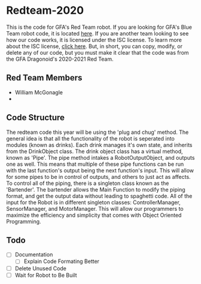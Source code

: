 # Redteam-2020
This is the code for GFA's Red Team robot. If you are looking for GFA's Blue Team robot code, it is located [here](github.com/gfa-dragonoids/Blueteam-2020). If you are another team looking to see how our code works, it is licensed under the ISC license. To learn more about the ISC license, [click here](https://en.wikipedia.org/wiki/ISC_license#:~:text=The%20ISC%20license%20is%20a,unnecessary%20following%20the%20Berne%20Convention.). But, in short, you can copy, modify, or delete any of our code, but you must make it clear that the code was from the GFA Dragonoid's 2020-2021 Red Team.

## Red Team Members
- William McGonagle
- 

## Code Structure
The redteam code this year will be using the 'plug and chug' method. The general idea is that all the functionality of the robot is seperated into modules (known as drinks). Each drink manages it's own state, and inherits from the DrinkObject class. The drink object class has a virtual method, known as 'Pipe'. The pipe method intakes a RobotOutputObject, and outputs one as well. This means that multiple of these pipe functions can be run with the last function's output being the next function's input. This will allow for some pipes to be in control of outputs, and others to just act as affects. To control all of the piping, there is a singleton class known as the 'Bartender'. The bartender allows the Main Function to modify the piping format, and get the output data without leading to spaghetti code. All of the input for the Robot is in different singleton classes: ControllerManager, SensorManager, and MotorManager. This will allow our programmers to maximize the efficiency and simplicity that comes with Object Oriented Programming. 

## Todo
- [ ] Documentation
  - [ ] Explain Code Formating Better
- [ ] Delete Unused Code
- [ ] Wait for Robot to Be Built